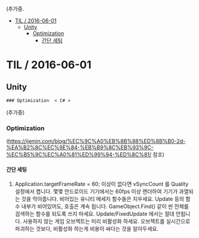(추가중.<!-- START doctoc generated TOC please keep comment here to allow auto update -->
<!-- DON'T EDIT THIS SECTION, INSTEAD RE-RUN doctoc TO UPDATE -->


- [TIL   / 2016-06-01](#til----2016-06-01)
  - [Unity](#unity)
    - [Optimization](#optimization)
      - [간단 세팅](#%EA%B0%84%EB%8B%A8-%EC%84%B8%ED%8C%85)

<!-- END doctoc generated TOC please keep comment here to allow auto update -->

# TIL   / 2016-06-01
  ## Unity
    ### Optimization  < C# >

(추가중)

### Optimization

(https://ijemin.com/blog/%EC%9C%A0%EB%8B%88%ED%8B%B0-2d-%EA%B2%8C%EC%9E%84-%EB%B9%8C%EB%93%9C-%EC%B5%9C%EC%A0%81%ED%99%94-%ED%8C%81/ 참조)
#### 간단 세팅

1.  Application.targetFrameRate = 60;
이상이 없다면 vSyncCount 를 Quality 설정에서 켭니다. 몇몇 안드로이드 기기에서는 60fps 이상 랜더하여 기기가 과열되는 것을 막아줍니다.
비어있는 유니티 메세지 함수들은 지우세요. Update 등의 함수 내부가 비어있어도, 호출은 계속 됩니다.
GameObject.Find() 같이 씬 전체를 검색하는 함수를 되도록 쓰지 마세요.
Update/FixedUpdate 에서는 절대 안됩니다.
사용하지 않는 게임 오브젝트는 미리 비활성화 하세요.
오브젝트를 실시간으로 파괴하는 것보다, 비활성화 하는게 비용이 싸다는 것을 알아두세요.
